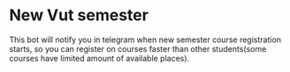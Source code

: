 # New Vut semester

This bot will notify you in telegram when new semester course registration starts, so you can register on courses faster than other students(some courses have limited amount of available places).
